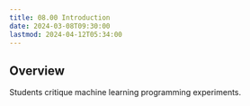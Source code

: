 ```yaml
---
title: 08.00 Introduction
date: 2024-03-08T09:30:00
lastmod: 2024-04-12T05:34:00
---
```


## Overview

Students critique machine learning programming experiments.
